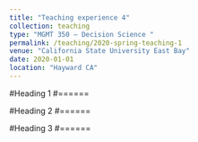 ```yaml
---
title: "Teaching experience 4"
collection: teaching
type: "MGMT 350 – Decision Science "
permalink: /teaching/2020-spring-teaching-1
venue: "California State University East Bay"
date: 2020-01-01
location: "Hayward CA"
---
```



#Heading 1
#======

#Heading 2
#======

#Heading 3
#======
